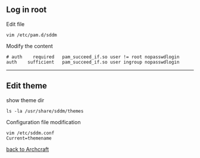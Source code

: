 ## Log in root
Edit file

    vim /etc/pam.d/sddm
Modify the content

    # auth    required   pam_succeed_if.so user != root nopasswdlogin
    auth    sufficient   pam_succeed_if.so user ingroup nopasswdlogin
-----------------------------

## Edit theme
show theme dir

    ls -la /usr/share/sddm/themes
Configuration file modification

    vim /etc/sddm.conf
    Current=themename

[back to Archcraft](https://github.com/pro1tocol/Linux-Novice-Function/tree/main/Archcraft)
